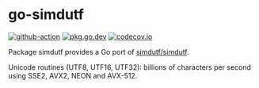 # go-simdutf

[![github-action][github-action-badge]][github-action]
[![pkg.go.dev][pkg.go.dev-badge]][pkg.go.dev]
[![codecov.io][codecov-badge]][codecov]

Package simdutf provides a Go port of [simdutf/simdutf](https://github.com/simdutf/simdutf).

Unicode routines (UTF8, UTF16, UTF32): billions of characters per second using SSE2, AVX2, NEON and AVX-512.

<!-- badge links -->
[github-action]: https://github.com/zchee/go-simdutf/actions/workflows/test.yaml
[pkg.go.dev]: https://pkg.go.dev/github.com/zchee/go-simdutf
[codecov]: https://codecov.io/gh/zchee/go-simdutf

[github-action-badge]: https://img.shields.io/github/actions/workflow/status/zchee/go-simdutf/test.yaml?branch=main&label=Test&logo=github&style=for-the-badge
[pkg.go.dev-badge]: https://bit.ly/pkg-go-dev-badge
[codecov-badge]: https://img.shields.io/codecov/c/github/zchee/go-simdutf/main?label=Coverage&logo=codecov&style=for-the-badge
